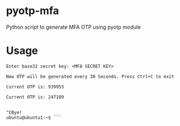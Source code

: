 # pyotp-mfa
Python script to generate MFA OTP using pyotp module

# Usage

```ubuntu@ubuntu1:~$ ./mfa.py 
Enter base32 secret key: <MFA SECRET KEY>

New OTP will be generated every 30 Seconds. Press Ctrl+C to exit

Current OTP is: 939953

Current OTP is: 247189


^CBye!
ubuntu@ubuntu1:~$ ```
